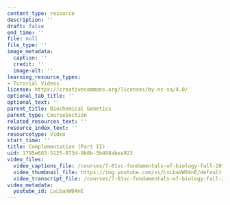 ```yaml
---
content_type: resource
description: ''
draft: false
end_time: ''
file: null
file_type: ''
image_metadata:
  caption: ''
  credit: ''
  image-alt: ''
learning_resource_types:
- Tutorial Videos
license: https://creativecommons.org/licenses/by-nc-sa/4.0/
optional_tab_title: ''
optional_text: ''
parent_title: Biochemical Genetics
parent_type: CourseSection
related_resources_text: ''
resource_index_text: ''
resourcetype: Video
start_time: ''
title: Complementation (Part II)
uid: 1795e683-5125-073d-9b0b-5b408abea923
video_files:
  video_captions_file: /courses/7-01sc-fundamentals-of-biology-fall-2011/5f74370fa808520b82ce207ce7f0709d_LvLbaVW84nE.vtt
  video_thumbnail_file: https://img.youtube.com/vi/LvLbaVW84nE/default.jpg
  video_transcript_file: /courses/7-01sc-fundamentals-of-biology-fall-2011/8aebd5912f350ed46c73ee340ed0a37d_LvLbaVW84nE.pdf
video_metadata:
  youtube_id: LvLbaVW84nE
---
```

